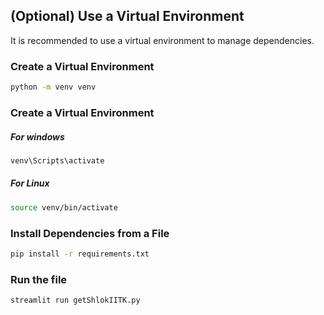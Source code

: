 ## (Optional) Use a Virtual Environment  
It is recommended to use a virtual environment to manage dependencies.  

### Create a Virtual Environment  
```bash
python -m venv venv
```

### Create a Virtual Environment  
##### For windows
```bash
venv\Scripts\activate
```
##### For Linux
```bash
source venv/bin/activate
```

### Install Dependencies from a File
```bash
pip install -r requirements.txt
```

### Run the file
```bash
streamlit run getShlokIITK.py
```
